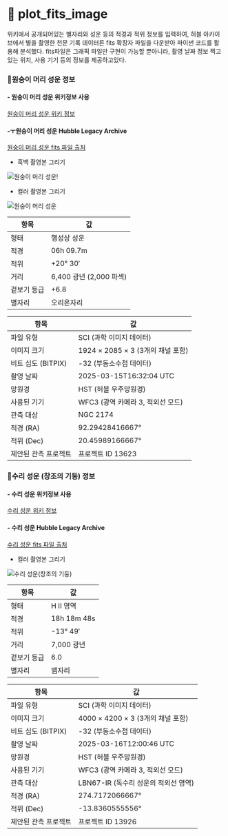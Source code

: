 # :dizzy: plot_fits_image

위키에서 공개되어있는 별자리와 성운 등의 적경과 적위 정보를 입력하여, 허블 아카이브에서 별을 촬영한 천문 기록 데이터른 fits 확장자 파일을 다운받아 파이썬 코드를 활용해 분석했다.
fits파일은 그래픽 파일만 구현이 가능할 뿐아니라, 촬영 날짜 정보 찍고 있는 위치, 사용 기기 등의 정보를 제공하고있다.

### :dizzy:원숭이 머리 성운 정보

#### - 원숭이 머리 성운 위키정보 사용
[원숭이 머리 성운 위키 정보](https://ko.wikipedia.org/wiki/%EC%9B%90%EC%88%AD%EC%9D%B4_%EB%A8%B8%EB%A6%AC_%EC%84%B1%EC%9A%B4 )

#### -ㅜ원숭이 머리 성운 Hubble Legacy Archive
[원숭이 머리 성운 fits 파일 출처](https://hla.stsci.edu/hlaview.html#Inventory|filterText%3D%24filterTypes%3D|query_string=06%2009.7%2020%2030&posfilename=&poslocalname=&posfilecount=&listdelimiter=whitespace&listformat=degrees&RA=92.425000&Dec=20.500000&Radius=0.200000&inst-control=all&inst=ACS&inst=ACSGrism&inst=WFC3&inst=WFPC2&inst=NICMOS&inst=NICGRISM&inst=COS&inst=WFPC2-PC&inst=STIS&inst=FOS&inst=GHRS&imagetype=best&prop_id=&spectral_elt=&proprietary=both&preview=1&output_size=256&cutout_size=12.8|ra=&dec=&sr=&level=&image=&inst=ACS%2CACSGrism%2CWFC3%2CWFPC2%2CNICMOS%2CNICGRISM%2CCOS%2CWFPC2-PC%2CSTIS%2CFOS%2CGHRS&ds=)

- 흑백 촬영본 그리기
  
![원숭이 머리 성운](https://github.com/user-attachments/assets/add3f5e6-059e-42df-af65-556d4c455749)!

- 컬러 촬영본 그리기
  
![원숭이 머리 성운](https://github.com/user-attachments/assets/8fca320f-c7e3-4738-ba0b-bd3d87b3a20f)

| 항목         | 값                        |
|-------------|---------------------------|
| 형태        | 행성상 성운               |
| 적경        | 06h 09.7m                 |
| 적위        | +20° 30′                   |
| 거리        | 6,400 광년 (2,000 파섹)   |
| 겉보기 등급 | +6.8                      |
| 별자리      | 오리온자리                |

| 항목                 | 값                                     |
|----------------------|--------------------------------------|
| 파일 유형            | SCI (과학 이미지 데이터)             |
| 이미지 크기          | 1924 × 2085 × 3 (3개의 채널 포함)  |
| 비트 심도 (BITPIX)   | -32 (부동소수점 데이터)              |
| 촬영 날짜           | 2025-03-15T16:32:04 UTC             |
| 망원경              | HST (허블 우주망원경)                |
| 사용된 기기         | WFC3 (광역 카메라 3, 적외선 모드)   |
| 관측 대상           | NGC 2174                            |
| 적경 (RA)           | 92.29428416667°                     |
| 적위 (Dec)          | 20.45989166667°                     |
| 제안된 관측 프로젝트 | 프로젝트 ID 13623                    |

### :dizzy:수리 성운 (창조의 기둥) 정보



#### - 수리 성운 위키정보 사용
[수리 성운 위키 정보](https://ko.wikipedia.org/wiki/%EC%88%98%EB%A6%AC_%EC%84%B1%EC%9A%B4)

#### - 수리 성운 Hubble Legacy Archive
[수리 성운 fits 파일 출처](https://hla.stsci.edu/hlaview.html#Inventory|filterText%3D%24filterTypes%3D|query_string=18%2018%2048%20-13%2049&posfilename=&poslocalname=&posfilecount=&listdelimiter=whitespace&listformat=degrees&RA=274.700000&Dec=-13.816667&Radius=0.200000&inst-control=all&inst=ACS&inst=ACSGrism&inst=WFC3&inst=WFPC2&inst=NICMOS&inst=NICGRISM&inst=COS&inst=WFPC2-PC&inst=STIS&inst=FOS&inst=GHRS&imagetype=best&prop_id=&spectral_elt=&proprietary=both&preview=1&output_size=256&cutout_size=12.8|ra=&dec=&sr=&level=&image=&inst=ACS%2CACSGrism%2CWFC3%2CWFPC2%2CNICMOS%2CNICGRISM%2CCOS%2CWFPC2-PC%2CSTIS%2CFOS%2CGHRS&ds=)<br/>

- 컬러 촬영본 그리기
  
![수리 성운(창조의 기둥)](https://github.com/user-attachments/assets/40894abd-412d-4521-b281-9f02c83371ab)

| 항목   | 값                 |
|--------|-------------------|
| 형태   | H II 영역         |
| 적경   | 18h 18m 48s       |
| 적위   | -13° 49′         |
| 거리   | 7,000 광년        |
| 겉보기 등급 | 6.0          |
| 별자리 | 뱀자리           |

| 항목                 | 값                                     |
|----------------------|--------------------------------------|
| 파일 유형            | SCI (과학 이미지 데이터)             |
| 이미지 크기          | 4000 × 4200 × 3 (3개의 채널 포함)  |
| 비트 심도 (BITPIX)   | -32 (부동소수점 데이터)              |
| 촬영 날짜           | 2025-03-16T12:00:46 UTC             |
| 망원경              | HST (허블 우주망원경)                |
| 사용된 기기         | WFC3 (광역 카메라 3, 적외선 모드)   |
| 관측 대상           | LBN67-IR (독수리 성운의 적외선 영역) |
| 적경 (RA)           | 274.7172066667°                     |
| 적위 (Dec)          | -13.8360555556°                     |
| 제안된 관측 프로젝트 | 프로젝트 ID 13926                    |

